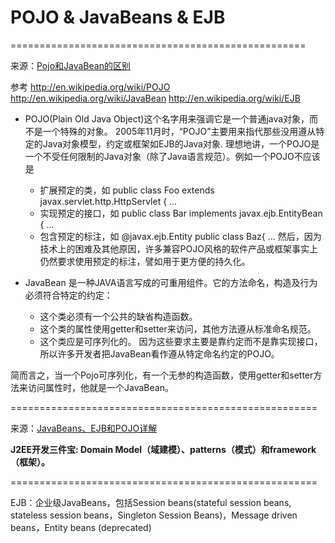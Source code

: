 # POJO & JavaBeans & EJB

===================================================

来源：[Pojo和JavaBean的区别](http://xy117510.blog.163.com/blog/static/649324292009101631427398/)

参考
http://en.wikipedia.org/wiki/POJO
http://en.wikipedia.org/wiki/JavaBean
http://en.wikipedia.org/wiki/EJB

- POJO(Plain Old Java Object)这个名字用来强调它是一个普通java对象，而不是一个特殊的对象。
2005年11月时，“POJO”主要用来指代那些没用遵从特定的Java对象模型，约定或框架如EJB的Java对象.
理想地讲，一个POJO是一个不受任何限制的Java对象（除了Java语言规范）。例如一个POJO不应该是
    - 扩展预定的类，如     public class Foo extends javax.servlet.http.HttpServlet { ...
	- 实现预定的接口，如   public class Bar implements javax.ejb.EntityBean { ...
	- 包含预定的标注，如   @javax.ejb.Entity public class Baz{ ...
然后，因为技术上的困难及其他原因，许多兼容POJO风格的软件产品或框架事实上仍然要求使用预定的标注，譬如用于更方便的持久化。

- JavaBean 是一种JAVA语言写成的可重用组件。它的方法命名，构造及行为必须符合特定的约定：
	- 这个类必须有一个公共的缺省构造函数。
	- 这个类的属性使用getter和setter来访问，其他方法遵从标准命名规范。
	- 这个类应是可序列化的。 
因为这些要求主要是靠约定而不是靠实现接口，所以许多开发者把JavaBean看作遵从特定命名约定的POJO。

简而言之，当一个Pojo可序列化，有一个无参的构造函数，使用getter和setter方法来访问属性时，他就是一个JavaBean。

=====================================================

来源：[JavaBeans、EJB和POJO详解](http://developer.51cto.com/art/200906/130814.htm)

**J2EE开发三件宝: Domain Model（域建模）、patterns（模式）和framework（框架）。**


=====================================================


EJB：企业级JavaBeans，包括Session beans(stateful session beans, stateless session beans，Singleton Session Beans)，Message driven beans，Entity beans (deprecated)